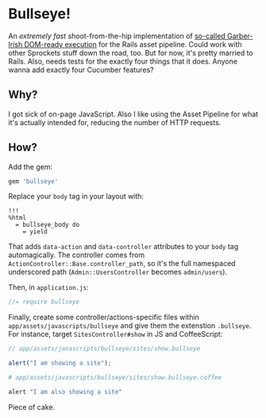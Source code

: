 # Bullseye!

An *extremely fast* shoot-from-the-hip implementation of [so-called Garber-Irish DOM-ready execution](http://viget.com/inspire/extending-paul-irishs-comprehensive-dom-ready-execution)
for the Rails asset pipeline. Could work with other Sprockets stuff down the road, too. But for now, it's
pretty married to Rails. Also, needs tests for the exactly four things that it does. Anyone wanna add exactly four Cucumber features?

## Why?

I got sick of on-page JavaScript. Also I like using the Asset Pipeline for what it's actually intended for,
reducing the number of HTTP requests.

## How?

Add the gem:

``` ruby
gem 'bullseye'
```

Replace your `body` tag in your layout with:

``` haml
!!!
%html
  = bullseye_body do
    = yield
```

That adds `data-action` and `data-controller` attributes to your `body` tag automagically. The controller
comes from `ActionController::Base.controller_path`, so it's the full namespaced underscored path (`Admin::UsersController`
becomes `admin/users`).

Then, in `application.js`:

``` javascript
//= require bullseye
```

Finally, create some controller/actions-specific files within `app/assets/javascripts/bullseye`
and give them the extenstion `.bullseye`. For instance, target `SitesController#show` in JS and CoffeeScript:

``` javascript
// app/assets/javascripts/bullseye/sites/show.bullseye

alert("I am showing a site");
```

``` coffeescript
# app/assets/javascripts/bullseye/sites/show.bullseye.coffee

alert "I am also showing a site"
```

Piece of cake.
